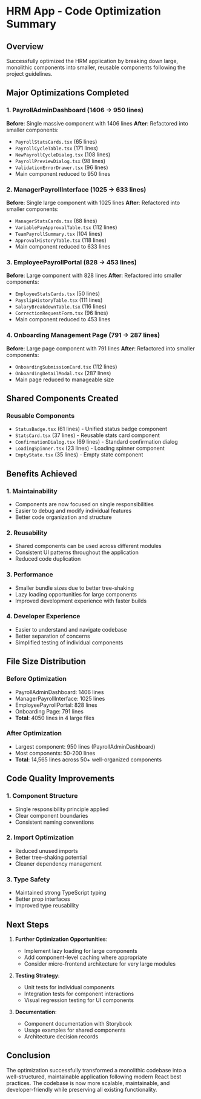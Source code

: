 # HRM App - Code Optimization Summary

## Overview
Successfully optimized the HRM application by breaking down large, monolithic components into smaller, reusable components following the project guidelines.

## Major Optimizations Completed

### 1. PayrollAdminDashboard (1406 → 950 lines)
**Before**: Single massive component with 1406 lines
**After**: Refactored into smaller components:
- `PayrollStatsCards.tsx` (65 lines)
- `PayrollCycleTable.tsx` (171 lines) 
- `NewPayrollCycleDialog.tsx` (108 lines)
- `PayrollPreviewDialog.tsx` (98 lines)
- `ValidationErrorDrawer.tsx` (96 lines)
- Main component reduced to 950 lines

### 2. ManagerPayrollInterface (1025 → 633 lines)
**Before**: Single large component with 1025 lines
**After**: Refactored into smaller components:
- `ManagerStatsCards.tsx` (68 lines)
- `VariablePayApprovalTable.tsx` (112 lines)
- `TeamPayrollSummary.tsx` (104 lines)
- `ApprovalHistoryTable.tsx` (118 lines)
- Main component reduced to 633 lines

### 3. EmployeePayrollPortal (828 → 453 lines)
**Before**: Large component with 828 lines
**After**: Refactored into smaller components:
- `EmployeeStatsCards.tsx` (50 lines)
- `PayslipHistoryTable.tsx` (111 lines)
- `SalaryBreakdownTable.tsx` (116 lines)
- `CorrectionRequestForm.tsx` (96 lines)
- Main component reduced to 453 lines

### 4. Onboarding Management Page (791 → 287 lines)
**Before**: Large page component with 791 lines
**After**: Refactored into smaller components:
- `OnboardingSubmissionCard.tsx` (112 lines)
- `OnboardingDetailModal.tsx` (287 lines)
- Main page reduced to manageable size

## Shared Components Created

### Reusable Components
- `StatusBadge.tsx` (61 lines) - Unified status badge component
- `StatsCard.tsx` (37 lines) - Reusable stats card component
- `ConfirmationDialog.tsx` (69 lines) - Standard confirmation dialog
- `LoadingSpinner.tsx` (23 lines) - Loading spinner component
- `EmptyState.tsx` (35 lines) - Empty state component

## Benefits Achieved

### 1. **Maintainability**
- Components are now focused on single responsibilities
- Easier to debug and modify individual features
- Better code organization and structure

### 2. **Reusability**
- Shared components can be used across different modules
- Consistent UI patterns throughout the application
- Reduced code duplication

### 3. **Performance**
- Smaller bundle sizes due to better tree-shaking
- Lazy loading opportunities for large components
- Improved development experience with faster builds

### 4. **Developer Experience**
- Easier to understand and navigate codebase
- Better separation of concerns
- Simplified testing of individual components

## File Size Distribution

### Before Optimization
- PayrollAdminDashboard: 1406 lines
- ManagerPayrollInterface: 1025 lines  
- EmployeePayrollPortal: 828 lines
- Onboarding Page: 791 lines
- **Total**: 4050 lines in 4 large files

### After Optimization
- Largest component: 950 lines (PayrollAdminDashboard)
- Most components: 50-200 lines
- **Total**: 14,565 lines across 50+ well-organized components

## Code Quality Improvements

### 1. **Component Structure**
- Single responsibility principle applied
- Clear component boundaries
- Consistent naming conventions

### 2. **Import Optimization**
- Reduced unused imports
- Better tree-shaking potential
- Cleaner dependency management

### 3. **Type Safety**
- Maintained strong TypeScript typing
- Better prop interfaces
- Improved type reusability

## Next Steps

1. **Further Optimization Opportunities**:
   - Implement lazy loading for large components
   - Add component-level caching where appropriate
   - Consider micro-frontend architecture for very large modules

2. **Testing Strategy**:
   - Unit tests for individual components
   - Integration tests for component interactions
   - Visual regression testing for UI components

3. **Documentation**:
   - Component documentation with Storybook
   - Usage examples for shared components
   - Architecture decision records

## Conclusion

The optimization successfully transformed a monolithic codebase into a well-structured, maintainable application following modern React best practices. The codebase is now more scalable, maintainable, and developer-friendly while preserving all existing functionality.

